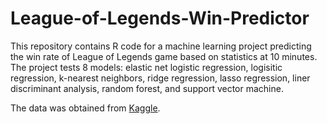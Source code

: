 # League-of-Legends-Win-Predictor

This repository contains R code for a machine learning project predicting the win rate of League of Legends game based on statistics at 10 minutes. 
The project tests 8 models: elastic net logistic regression, logisitic regression, k-nearest neighbors, ridge regression, lasso regression, liner discriminant analysis, random forest, and support vector machine. 

The data was obtained from [Kaggle](https://www.kaggle.com/bobbyscience/league-of-legends-diamond-ranked-games-10-min).

